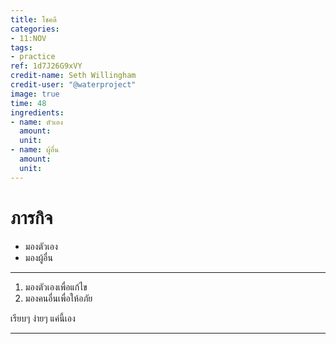 ```yaml
---
title: โชคดี
categories:
- 11:NOV
tags:
- practice
ref: 1d7J26G9xVY
credit-name: Seth Willingham
credit-user: "@waterproject"
image: true
time: 48
ingredients:
- name: ตัวเอง
  amount:
  unit:
- name: ผู้อื่น
  amount:
  unit:
---
```


# ภารกิจ
 - มองตัวเอง
 - มองผู้อื่น

---

1. มองตัวเองเพื่อแก้ไข
2. มองคนอื่นเพื่อให้อภัย

เรียบๆ ง่ายๆ แค่นี้เอง

---
